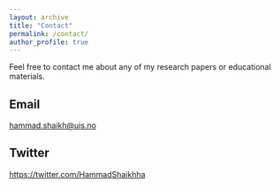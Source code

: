 ```yaml
---
layout: archive
title: "Contact"
permalink: /contact/
author_profile: true
---
```


Feel free to contact me about any of my research papers or educational materials.

Email
---
<hammad.shaikh@uis.no>

Twitter
---
<https://twitter.com/HammadShaikhha>




